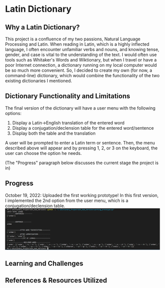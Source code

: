 # Latin Dictionary

## Why a Latin Dictionary?
This project is a confluence of my two passions, Natural Language Processing and Latin. When reading in Latin, which is a highly inflected language, I often encounter
unfamiliar verbs and nouns, and knowing tense, gender, and case is vital to the understanding of the text. I would often use tools such as Whitaker's Words and Wiktionary, but when I travel or have a poor Internet connection, a dictionary running on my local computer would be so much more convenient. So, I decided to create my own (for now, a command-line) dictionary, which would combine the functionality of the two existing dictionaries I mentioned. 

## Dictionary Functionality and Limitations
The final version of the dictionary will have a user menu with the following options:
1) Display a Latin->English translation of the entered word
2) Display a conjugation/declension table for the entered word/sentence
3) Display both the table and the translation

A user will be prompted to enter a Latin term or sentence. Then, the menu described above will appear and by pressing 1, 2, or 3 on the keyboard, the user can choose
the option he needs.

(The "Progress" paragraph below discusses the current stage the project is in)

## Progress
October 19, 2022: Uploaded the first working prototype! In this first version, I implemented the 2nd option from the user menu, which is a conjugation/declension table.
![Entering a noun "undae", which means "of a wave"](Pictures/noun_example_working_prototype.PNG)
## Learning and Challenges

## References & Resources Utilized

